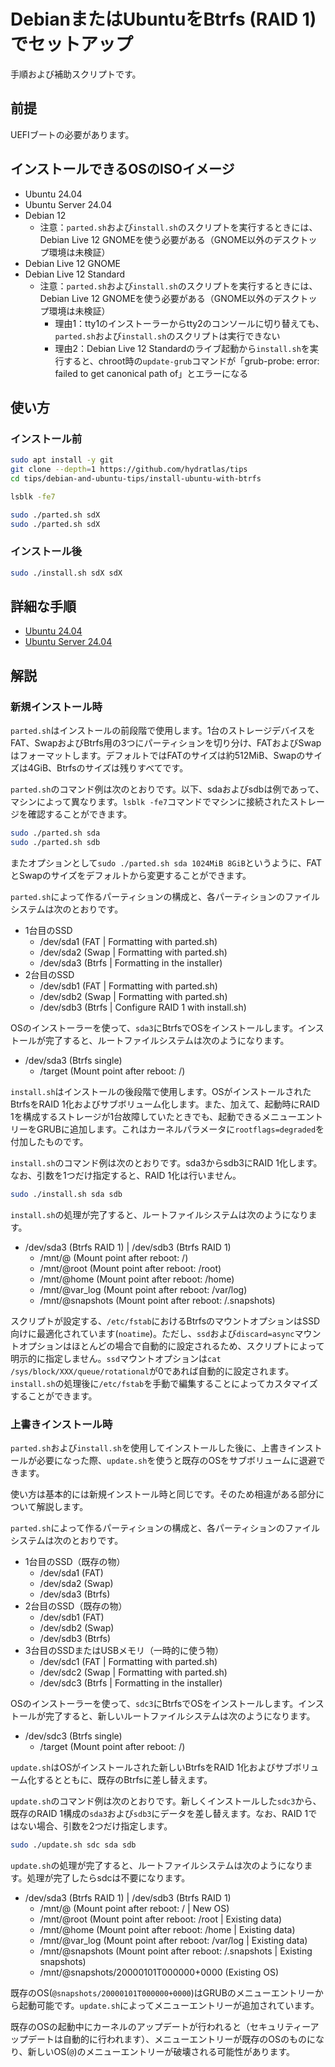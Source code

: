 # DebianまたはUbuntuをBtrfs (RAID 1)でセットアップ
手順および補助スクリプトです。

## 前提
UEFIブートの必要があります。

## インストールできるOSのISOイメージ
- Ubuntu 24.04
- Ubuntu Server 24.04
- Debian 12
  - 注意：`parted.sh`および`install.sh`のスクリプトを実行するときには、Debian Live 12 GNOMEを使う必要がある（GNOME以外のデスクトップ環境は未検証）
- Debian Live 12 GNOME
- Debian Live 12 Standard
  - 注意：`parted.sh`および`install.sh`のスクリプトを実行するときには、Debian Live 12 GNOMEを使う必要がある（GNOME以外のデスクトップ環境は未検証）
    - 理由1：tty1のインストーラーからtty2のコンソールに切り替えても、`parted.sh`および`install.sh`のスクリプトは実行できない
    - 理由2：Debian Live 12 Standardのライブ起動から`install.sh`を実行すると、chroot時の`update-grub`コマンドが「grub-probe: error: failed to get canonical path of」とエラーになる

## 使い方
### インストール前
```sh
sudo apt install -y git
git clone --depth=1 https://github.com/hydratlas/tips
cd tips/debian-and-ubuntu-tips/install-ubuntu-with-btrfs

lsblk -fe7

sudo ./parted.sh sdX
sudo ./parted.sh sdX
```

### インストール後
```sh
sudo ./install.sh sdX sdX
```

## 詳細な手順
- [Ubuntu 24.04](desktop.md)
- [Ubuntu Server 24.04](server.md)

## 解説
### 新規インストール時
`parted.sh`はインストールの前段階で使用します。1台のストレージデバイスをFAT、SwapおよびBtrfs用の3つにパーティションを切り分け、FATおよびSwapはフォーマットします。デフォルトではFATのサイズは約512MiB、Swapのサイズは4GiB、Btrfsのサイズは残りすべてです。

`parted.sh`のコマンド例は次のとおりです。以下、sdaおよびsdbは例であって、マシンによって異なります。`lsblk -fe7`コマンドでマシンに接続されたストレージを確認することができます。
```sh
sudo ./parted.sh sda
sudo ./parted.sh sdb
```
またオプションとして`sudo ./parted.sh sda 1024MiB 8GiB`というように、FATとSwapのサイズをデフォルトから変更することができます。

`parted.sh`によって作るパーティションの構成と、各パーティションのファイルシステムは次のとおりです。
- 1台目のSSD
  - /dev/sda1 (FAT | Formatting with parted.sh)
  - /dev/sda2 (Swap | Formatting with parted.sh)
  - /dev/sda3 (Btrfs | Formatting in the installer)
- 2台目のSSD
  - /dev/sdb1 (FAT | Formatting with parted.sh)
  - /dev/sdb2 (Swap | Formatting with parted.sh)
  - /dev/sdb3 (Btrfs | Configure RAID 1 with install.sh)

OSのインストーラーを使って、`sda3`にBtrfsでOSをインストールします。インストールが完了すると、ルートファイルシステムは次のようになります。
- /dev/sda3 (Btrfs single)
  - /target (Mount point after reboot: /)

`install.sh`はインストールの後段階で使用します。OSがインストールされたBtrfsをRAID 1化およびサブボリューム化します。また、加えて、起動時にRAID 1を構成するストレージが1台故障していたときでも、起動できるメニューエントリーをGRUBに追加します。これはカーネルパラメータに`rootflags=degraded`を付加したものです。

`install.sh`のコマンド例は次のとおりです。sda3からsdb3にRAID 1化します。なお、引数を1つだけ指定すると、RAID 1化は行いません。
```sh
sudo ./install.sh sda sdb
```

`install.sh`の処理が完了すると、ルートファイルシステムは次のようになります。
- /dev/sda3 (Btrfs RAID 1) | /dev/sdb3 (Btrfs RAID 1)
  - /mnt/@ (Mount point after reboot: /)
  - /mnt/@root (Mount point after reboot: /root)
  - /mnt/@home (Mount point after reboot: /home)
  - /mnt/@var_log (Mount point after reboot: /var/log)
  - /mnt/@snapshots (Mount point after reboot: /.snapshots)

スクリプトが設定する、`/etc/fstab`におけるBtrfsのマウントオプションはSSD向けに最適化されています(`noatime`)。ただし、`ssd`および`discard=async`マウントオプションはほとんどの場合で自動的に設定されるため、スクリプトによって明示的に指定しません。`ssd`マウントオプションは`cat /sys/block/XXX/queue/rotational`が0であれば自動的に設定されます。`install.sh`の処理後に`/etc/fstab`を手動で編集することによってカスタマイズすることができます。

### 上書きインストール時
`parted.sh`および`install.sh`を使用してインストールした後に、上書きインストールが必要になった際、`update.sh`を使うと既存のOSをサブボリュームに退避できます。

使い方は基本的には新規インストール時と同じです。そのため相違がある部分について解説します。

`parted.sh`によって作るパーティションの構成と、各パーティションのファイルシステムは次のとおりです。
- 1台目のSSD（既存の物）
  - /dev/sda1 (FAT)
  - /dev/sda2 (Swap)
  - /dev/sda3 (Btrfs)
- 2台目のSSD（既存の物）
  - /dev/sdb1 (FAT)
  - /dev/sdb2 (Swap)
  - /dev/sdb3 (Btrfs)
- 3台目のSSDまたはUSBメモリ（一時的に使う物）
  - /dev/sdc1 (FAT | Formatting with parted.sh)
  - /dev/sdc2 (Swap | Formatting with parted.sh)
  - /dev/sdc3 (Btrfs | Formatting in the installer)

OSのインストーラーを使って、`sdc3`にBtrfsでOSをインストールします。インストールが完了すると、新しいルートファイルシステムは次のようになります。
- /dev/sdc3 (Btrfs single)
  - /target (Mount point after reboot: /)

`update.sh`はOSがインストールされた新しいBtrfsをRAID 1化およびサブボリューム化するとともに、既存のBtrfsに差し替えます。

`update.sh`のコマンド例は次のとおりです。新しくインストールした`sdc3`から、既存のRAID 1構成の`sda3`および`sdb3`にデータを差し替えます。なお、RAID 1ではない場合、引数を2つだけ指定します。
```sh
sudo ./update.sh sdc sda sdb
```

`update.sh`の処理が完了すると、ルートファイルシステムは次のようになります。処理が完了したらsdcは不要になります。
- /dev/sda3 (Btrfs RAID 1) | /dev/sdb3 (Btrfs RAID 1)
  - /mnt/@ (Mount point after reboot: / | New OS)
  - /mnt/@root (Mount point after reboot: /root | Existing data)
  - /mnt/@home (Mount point after reboot: /home | Existing data)
  - /mnt/@var_log (Mount point after reboot: /var/log | Existing data)
  - /mnt/@snapshots (Mount point after reboot: /.snapshots | Existing snapshots)
  - /mnt/@snapshots/20000101T000000+0000 (Existing OS)

既存のOS(`@snapshots/20000101T000000+0000`)はGRUBのメニューエントリーから起動可能です。`update.sh`によってメニューエントリーが追加されています。

既存のOSの起動中にカーネルのアップデートが行われると（セキュリティーアップデートは自動的に行われます）、メニューエントリーが既存のOSのものになり、新しいOS(`@`)のメニューエントリーが破壊される可能性があります。